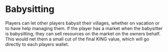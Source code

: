 # Babysitting

Players can let other players babysit their villages, whether on vacation or to have help managing them. If the player has a market when the babysitter is babysitting, they can sell resources on the market on the owners behalf. This would net them a small cut of the final KING value, which will go directly to each players wallet.

